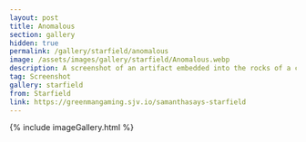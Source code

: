 ```yaml
---
layout: post
title: Anomalous
section: gallery
hidden: true
permalink: /gallery/starfield/anomalous
image: /assets/images/gallery/starfield/Anomalous.webp
description: A screenshot of an artifact embedded into the rocks of a cave from Starfield, taken by Samantha Says.
tag: Screenshot
gallery: starfield
from: Starfield
link: https://greenmangaming.sjv.io/samanthasays-starfield
---
```

{% include imageGallery.html %}